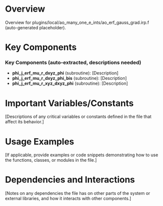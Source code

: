 # Overview

Overview for plugins/local/ao_many_one_e_ints/ao_erf_gauss_grad.irp.f (auto-generated placeholder).

# Key Components

### Key Components (auto-extracted, descriptions needed)
- **phi_j_erf_mu_r_dxyz_phi** (subroutine): [Description]
- **phi_j_erf_mu_r_dxyz_phi_bis** (subroutine): [Description]
- **phi_j_erf_mu_r_xyz_dxyz_phi** (subroutine): [Description]

# Important Variables/Constants

[Descriptions of any critical variables or constants defined in the file that affect its behavior.]

# Usage Examples

[If applicable, provide examples or code snippets demonstrating how to use the functions, classes, or modules in the file.]

# Dependencies and Interactions

[Notes on any dependencies the file has on other parts of the system or external libraries, and how it interacts with other components.]
